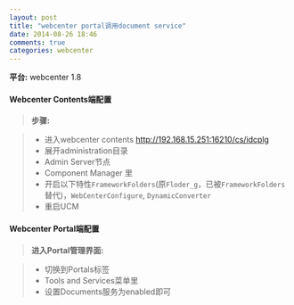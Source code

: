 ```yaml
---
layout: post
title: "webcenter portal调用document service"
date: 2014-08-26 18:46
comments: true
categories: webcenter
---
```

**平台:** webcenter 1.8

#### <i class="icon-file"></i> Webcenter Contents端配置
> **步骤:**

> - 进入webcenter contents http://192.168.15.251:16210/cs/idcplg
> - 展开administration目录
> - Admin Server节点
> - Component Manager 里
> - 开启以下特性`FrameworkFolders`(原`Floder_g`，已被`FrameworkFolders`替代)，`WebCenterConfigure`, `DynamicConverter`
> - 重启UCM

#### <i class="icon-file"></i>  Webcenter Portal端配置

> **进入Portal管理界面:**

> - 切换到Portals标签
> - Tools and Services菜单里
> - 设置Documents服务为enabled即可

